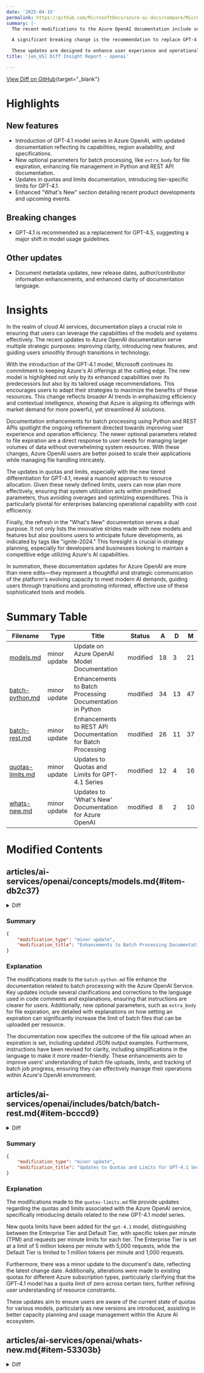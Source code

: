 ```yaml
---
date: '2025-04-15'
permalink: https://github.com/MicrosoftDocs/azure-ai-docs/compare/MicrosoftDocs:f2cba99...MicrosoftDocs:1f18936
summary: |-
  The recent modifications to the Azure OpenAI documentation include several key highlights. Firstly, the introduction of the GPT-4.1 model series features updated documentation that outlines its capabilities, regional availability, and specifications. Additionally, new optional parameters for batch processing have been added, including an `extra_body` feature for file expiration, which improves file management within Python and REST API contexts. The documentation has also been updated to reflect new quotas and limits associated with GPT-4.1, introducing tier-specific limits. The "What's New" section has been enhanced to provide detailed insights into recent product developments and upcoming events.

  A significant breaking change is the recommendation to replace GPT-4.5 with GPT-4.1, indicating a shift in model usage guidelines. Other updates include improvements to document metadata, release dates, author and contributor information, and clarification of documentation language.

  These updates are designed to enhance user experience and operational efficiency in cloud AI services, aligning Azure's offerings with market demand for powerful AI solutions while ensuring users can effectively manage resources and plan strategically for future developments. Overall, the documentation changes reflect a commitment to improve clarity and guide users through technological transitions effectively.
title: '[en_US] Diff Insight Report - openai'

---
```


[View Diff on GitHub](https://github.com/MicrosoftDocs/azure-ai-docs/compare/MicrosoftDocs:f2cba99...MicrosoftDocs:1f18936){target="_blank"}

# Highlights

## New features
- Introduction of GPT-4.1 model series in Azure OpenAI, with updated documentation reflecting its capabilities, region availability, and specifications.
- New optional parameters for batch processing, like `extra_body` for file expiration, enhancing file management in Python and REST API documentation.
- Updates in quotas and limits documentation, introducing tier-specific limits for GPT-4.1.
- Enhanced "What's New" section detailing recent product developments and upcoming events.

## Breaking changes
- GPT-4.1 is recommended as a replacement for GPT-4.5, suggesting a major shift in model usage guidelines.

## Other updates
- Document metadata updates, new release dates, author/contributor information enhancements, and enhanced clarity of documentation language.

# Insights

In the realm of cloud AI services, documentation plays a crucial role in ensuring that users can leverage the capabilities of the models and systems effectively. The recent updates to Azure OpenAI documentation serve multiple strategic purposes: improving clarity, introducing new features, and guiding users smoothly through transitions in technology.

With the introduction of the GPT-4.1 model, Microsoft continues its commitment to keeping Azure's AI offerings at the cutting edge. The new model is highlighted not only by its enhanced capabilities over its predecessors but also by its tailored usage recommendations. This encourages users to adapt their strategies to maximize the benefits of these resources. This change reflects broader AI trends in emphasizing efficiency and contextual intelligence, showing that Azure is aligning its offerings with market demand for more powerful, yet streamlined AI solutions.

Documentation enhancements for batch processing using Python and REST APIs spotlight the ongoing refinement directed towards improving user experience and operation efficiency. The newer optional parameters related to file expiration are a direct response to user needs for managing larger volumes of data without overwhelming system resources. With these changes, Azure OpenAI users are better poised to scale their applications while managing file handling intricately.

The updates in quotas and limits, especially with the new tiered differentiation for GPT-4.1, reveal a nuanced approach to resource allocation. Given these newly defined limits, users can now plan more effectively, ensuring that system utilization acts within predefined parameters, thus avoiding overages and optimizing expenditures. This is particularly pivotal for enterprises balancing operational capability with cost efficiency.

Finally, the refresh in the "What's New" documentation serves a dual purpose. It not only lists the innovative strides made with new models and features but also positions users to anticipate future developments, as indicated by tags like "ignite-2024." This foresight is crucial in strategy planning, especially for developers and businesses looking to maintain a competitive edge utilizing Azure's AI capabilities. 

In summation, these documentation updates for Azure OpenAI are more than mere edits—they represent a thoughtful and strategic communication of the platform's evolving capacity to meet modern AI demands, guiding users through transitions and promoting informed, effective use of these sophisticated tools and models.

# Summary Table
|  Filename  | Type |    Title    | Status | A  | D  | M  |
|------------|------|-------------|--------|----|----|----|
| [models.md](#item-db2c37) | minor update | Update on Azure OpenAI Model Documentation | modified | 18 | 3 | 21 | 
| [batch-python.md](#item-3121c2) | minor update | Enhancements to Batch Processing Documentation in Python | modified | 34 | 13 | 47 | 
| [batch-rest.md](#item-bcccd9) | minor update | Enhancements to REST API Documentation for Batch Processing | modified | 26 | 11 | 37 | 
| [quotas-limits.md](#item-06c6f9) | minor update | Updates to Quotas and Limits for GPT-4.1 Series | modified | 12 | 4 | 16 | 
| [whats-new.md](#item-53303b) | minor update | Updates to 'What's New' Documentation for Azure OpenAI | modified | 8 | 2 | 10 | 


# Modified Contents
## articles/ai-services/openai/concepts/models.md{#item-db2c37}

<details>
<summary>Diff</summary>
````diff
@@ -4,11 +4,11 @@ titleSuffix: Azure OpenAI
 description: Learn about the different model capabilities that are available with Azure OpenAI.
 ms.service: azure-ai-openai
 ms.topic: conceptual
-ms.date: 04/01/2025
+ms.date: 04/14/2025
 ms.custom: references_regions, build-2023, build-2023-dataai, refefences_regions
 manager: nitinme
 author: mrbullwinkle #ChrisHMSFT
-ms.author: mbullwin #chrhoder
+ms.author: mbullwin #chrhoder#
 recommendations: false
 ---
 
@@ -18,6 +18,7 @@ Azure OpenAI Service is powered by a diverse set of models with different capabi
 
 | Models | Description |
 |--|--|
+| [GPT-4.1 series](#gpt-41-series) | Latest model release from Azure OpenAI |
 | [computer-use-preview](#computer-use-preview) | An experimental model trained for use with the Responses API computer use tool. |
 | [GPT-4.5 Preview](#gpt-45-preview) |The latest GPT model that excels at diverse text and image tasks.  |
 | [o-series models](#o-series-models) |[Reasoning models](../how-to/reasoning.md) with advanced problem-solving and increased focus and capability.  |
@@ -30,6 +31,20 @@ Azure OpenAI Service is powered by a diverse set of models with different capabi
 | [Whisper](#whisper-models) | A series of models in preview that can transcribe and translate speech to text. |
 | [Text to speech](#text-to-speech-models-preview) (Preview) | A series of models in preview that can synthesize text to speech. |
 
+## GPT 4.1 series
+
+### Region Availability
+
+| Model | Region |
+|---|---|
+| `gpt-4.1` (2025-04-14) | East US2 (Global Standard), Sweden Central (Global Standard) |
+
+### Capabilities
+
+|  Model ID  | Description | Context Window | Max Output Tokens | Training Data (up to)  |
+|  --- |  :--- |:--- |:---|:---: |
+| `gpt-4.1` (2025-04-14) <br> <br> **Latest model from Azure OpenAI**  | - Text & image input <br> - Text output <br> - Chat completions API <br>- Responses API <br> - Streaming <br> - Function calling <br> Structured outputs (chat completions)   | 1,047,576 | 32,768 | May 31, 2024 |
+
 ## computer-use-preview
 
 An experimental model trained for use with the [Responses API](../how-to/responses.md) computer use tool. It can be used in conjunction with 3rd-party libraries to allow the model to control mouse & keyboard input while getting context from screenshots of the current environment.
@@ -70,7 +85,7 @@ Once access has been granted, you will need to create a deployment for the model
 
 |  Model ID  | Description | Context Window | Max Output Tokens | Training Data (up to)  |
 |  --- |  :--- |:--- |:---|:---: |
-| `gpt-4.5-preview` (2025-02-27) <br> **GPT-4.5 Preview**  | The **latest GPT model** that excels at diverse text and image tasks. <br>-Structured outputs <br>-Prompt caching <br>-Tools <br>-Streaming<br>-Text(input/output)<br>- Image(input)   | 128,000 | 16,384 | Oct 2023 |
+| `gpt-4.5-preview` (2025-02-27) <br> **GPT-4.5 Preview**  | [GPT 4.1](#gpt-41-series) is the recommended replacement for this model. Excels at diverse text and image tasks. <br>-Structured outputs <br>-Prompt caching <br>-Tools <br>-Streaming<br>-Text(input/output)<br>- Image(input)   | 128,000 | 16,384 | Oct 2023 |
 
 > [!NOTE]
 > It is expected behavior that the model cannot answer questions about itself. If you want to know when the knowledge cutoff for the model's training data is, or other details about the model you should refer to the model documentation above.
````
</details>

### Summary

```json
{
    "modification_type": "minor update",
    "modification_title": "Update on Azure OpenAI Model Documentation"
}
```

### Explanation
The recent modifications to the `models.md` file provide updates and enhancements to the documentation regarding Azure OpenAI models. The changes include a new release date for the document, updates to the author and contributor's information, and the addition of new model details. Specifically, a section for the GPT-4.1 series has been introduced, outlining its region availability, capabilities, and specifications. The document now includes a recommendation indicating the GPT-4.1 model as the replacement for the previous GPT-4.5 model. Additional detail has been added to the descriptions of existing models, contributing to a more comprehensive understanding of the capabilities of the Azure OpenAI Service. Overall, these updates enhance clarity and provide users with the latest information regarding model releases and their functionalities.

## articles/ai-services/openai/includes/batch/batch-python.md{#item-3121c2}

<details>
<summary>Diff</summary>
````diff
@@ -75,7 +75,7 @@ The `custom_id` is required to allow you to identify which individual batch requ
 
 ### Create input file
 
-For this article we'll create a file named `test.jsonl` and will copy the contents from standard input code block above to the file. You will need to modify and add your global batch deployment name to each line of the file. Save this file in the same directory that you're executing your Jupyter Notebook.
+For this article we'll create a file named `test.jsonl` and will copy the contents from standard input code block above to the file. You'll need to modify and add your global batch deployment name to each line of the file. Save this file in the same directory that you're executing your Jupyter Notebook.
 
 ## Upload batch file
 
@@ -101,10 +101,15 @@ client = AzureOpenAI(
 # Upload a file with a purpose of "batch"
 file = client.files.create(
   file=open("test.jsonl", "rb"), 
-  purpose="batch"
+  purpose="batch",
+  #extra_body={"expires_after":{"seconds": 1209600, "anchor": "created_at"}} # Optional you can set to a number between 1209600-2592000. This is equivalent to 14-30 days
 )
 
+
 print(file.model_dump_json(indent=2))
+
+#print(f"File expiration: {datetime.fromtimestamp(file.expires_at) if file.expires_at is not None else 'Not set'}")
+
 file_id = file.id
 ```
 
@@ -125,30 +130,41 @@ client = AzureOpenAI(
 # Upload a file with a purpose of "batch"
 file = client.files.create(
   file=open("test.jsonl", "rb"), 
-  purpose="batch"
+  purpose="batch",
+  #extra_body={"expires_after":{"seconds": 1209600, "anchor": "created_at"}} # Optional you can set to a number between 1209600-2592000. This is equivalent to 14-30 days
 )
 
+
 print(file.model_dump_json(indent=2))
+
+#print(f"File expiration: {datetime.fromtimestamp(file.expires_at) if file.expires_at is not None else 'Not set'}")
+
 file_id = file.id
 ```
 
 ---
 
+By uncommenting and adding `extra_body={"expires_after":{"seconds": 1209600, "anchor": "created_at"}}` you're setting our upload file to expire in 14 days. There's a max limit of 500 batch files per resource when no expiration is set. By setting a value for expiration the number of batch files per resource is increased to 10,000 files per resource. This feature isn't currently available in all regions. Output when file upload expiration is set:
+
 **Output:**
 
 ```json
 {
-  "id": "file-9f3a81d899b4442f98b640e4bc3535dd",
-  "bytes": 815,
-  "created_at": 1722476551,
+  "id": "file-655111ec9cfc44489d9af078f08116ef",
+  "bytes": 176064,
+  "created_at": 1743391067,
   "filename": "test.jsonl",
   "object": "file",
   "purpose": "batch",
-  "status": null,
+  "status": "processed",
+  "expires_at": 1744600667,
   "status_details": null
 }
+File expiration: 2025-04-13 23:17:47
 ```
 
+
+
 ## Create batch job
 
 Once your file has uploaded successfully you can submit the file for batch processing.
@@ -159,16 +175,21 @@ batch_response = client.batches.create(
     input_file_id=file_id,
     endpoint="/chat/completions",
     completion_window="24h",
+    #extra_body={"output_expires_after":{"seconds": 1209600, "anchor": "created_at"}} # Optional you can set to a number between 1209600-2592000. This is equivalent to 14-30 days
 )
 
+
 # Save batch ID for later use
 batch_id = batch_response.id
 
 print(batch_response.model_dump_json(indent=2))
+
 ```
 
+The default 500 max file limit per resource also applies to output files. Here you can uncomment this line to add  `extra_body={"output_expires_after":{"seconds": 1209600, "anchor": "created_at"}}` so that your output files expire in 14 days. By setting a value for expiration the number of batch files per resource is increased to 10,000 files per resource. This feature isn't currently available in all regions.
+
 > [!NOTE]
-> Currently the completion window must be set to 24h. If you set any other value than 24h your job will fail. Jobs taking longer than 24 hours will continue to execute until canceled.
+> Currently the completion window must be set to `24h`. If you set any other value than `24h` your job will fail. Jobs taking longer than 24 hours will continue to execute until canceled.
 
 **Output:**
 
@@ -178,7 +199,7 @@ print(batch_response.model_dump_json(indent=2))
   "completion_window": "24h",
   "created_at": 1722476583,
   "endpoint": null,
-  "input_file_id": "file-9f3a81d899b4442f98b640e4bc3535dd",
+  "input_file_id": "file-655111ec9cfc44489d9af078f08116ef",
   "object": "batch",
   "status": "validating",
   "cancelled_at": null,
@@ -201,7 +222,7 @@ print(batch_response.model_dump_json(indent=2))
 }
 ```
 
-If your batch jobs are so large that you are hitting the enqueued token limit even after maxing out the quota for your deployment, certain regions now support a new [fail fast](#queueing-batch-jobs) feature that allows you to queue multiple batch jobs with exponential backoff so once one large batch job completes the next can be kicked off automatically. To learn more about what regions support this feature and how to adapt your code to take advantage of it, see [queuing batch jobs](#queueing-batch-jobs).  
+If your batch jobs are so large that you're hitting the enqueued token limit even after maxing out the quota for your deployment, certain regions now support a new [fail fast](#queueing-batch-jobs) feature that allows you to queue multiple batch jobs with exponential backoff so once one large batch job completes the next can be kicked off automatically. To learn more about what regions support this feature and how to adapt your code to take advantage of it, see [queuing batch jobs](#queueing-batch-jobs).  
 
 ## Track batch job progress
 
@@ -311,7 +332,7 @@ if output_file_id:
 
 **Output:**
 
-For brevity, we are only including a single chat completion response of output. If you follow the steps in this article you should have three responses similar to the one below:
+For brevity, we're only including a single chat completion response of output. If you follow the steps in this article you should have three responses similar to the one below:
 
 ```json
 {
@@ -429,7 +450,7 @@ print(all_jobs)
 
 Use the REST API to list all batch jobs with additional sorting/filtering options.
 
-In the examples below we are providing the `generate_time_filter` function to make constructing the filter easier. If you don't wish to use this function the format of the filter string would look like `created_at gt 1728860560 and status eq 'Completed'`.
+In the examples below we're providing the `generate_time_filter` function to make constructing the filter easier. If you don't wish to use this function the format of the filter string would look like `created_at gt 1728860560 and status eq 'Completed'`.
 
 # [Python (Microsoft Entra ID)](#tab/python-secure)
 
@@ -626,7 +647,7 @@ else:
 
 ## Queueing batch jobs
 
-If your batch jobs are so large that you are hitting the enqueued token limit even after maxing out the quota for your deployment, certain regions now support a new fail fast feature that allows you to queue multiple batch jobs with exponential backoff. Once one large batch job completes and your enqueued token quota is once again available, the next batch job can be created and kicked off automatically. 
+If your batch jobs are so large that you're hitting the enqueued token limit even after maxing out the quota for your deployment, certain regions now support a new fail fast feature that allows you to queue multiple batch jobs with exponential backoff. Once one large batch job completes and your enqueued token quota is once again available, the next batch job can be created and kicked off automatically. 
 
 **Old behavior:**
 
````
</details>

### Summary

```json
{
    "modification_type": "minor update",
    "modification_title": "Enhancements to Batch Processing Documentation in Python"
}
```

### Explanation
The modifications made to the `batch-python.md` file enhance the documentation related to batch processing with the Azure OpenAI Service. Key updates include several clarifications and corrections to the language used in code comments and explanations, ensuring that instructions are clearer for users. Additionally, new optional parameters, such as `extra_body` for file expiration, are detailed with explanations on how setting an expiration can significantly increase the limit of batch files that can be uploaded per resource. 

The documentation now specifies the outcome of the file upload when an expiration is set, including updated JSON output examples. Furthermore, instructions have been revised for clarity, including simplifications in the language to make it more reader-friendly. These enhancements aim to improve users' understanding of batch file uploads, limits, and tracking of batch job progress, ensuring they can effectively manage their operations within Azure's OpenAI environment.

## articles/ai-services/openai/includes/batch/batch-rest.md{#item-bcccd9}

<details>
<summary>Diff</summary>
````diff
@@ -65,7 +65,7 @@ The `custom_id` is required to allow you to identify which individual batch requ
 
 ### Create input file
 
-For this article we'll create a file named `test.jsonl` and will copy the contents from standard input code block above to the file. You will need to modify and add your global batch deployment name to each line of the file.
+For this article we'll create a file named `test.jsonl` and will copy the contents from standard input code block above to the file. You'll need to modify and add your global batch deployment name to each line of the file.
 
 ## Upload batch file
 
@@ -78,21 +78,29 @@ curl -X POST https://YOUR_RESOURCE_NAME.openai.azure.com/openai/files?api-versio
   -H "Content-Type: multipart/form-data" \
   -H "api-key: $AZURE_OPENAI_API_KEY" \
   -F "purpose=batch" \
-  -F "file=@C:\\batch\\test.jsonl;type=application/json"
+  -F "file=@C:\\batch\\test.jsonl;type=application/json" \
+  -F "expires_after.seconds=1209600" \
+  -F "expires_after.anchor=created_at"
+
 ```
 
-The above code assumes a particular file path for your test.jsonl file. Adjust this file path as necessary for your local system.
+The above code assumes a particular file path for your test.jsonl file. Adjust this file path as necessary for your local system. 
+
+By adding the optional `"expires_after.seconds=1209600"` and `"expires_after.anchor=created_at"` parameters  you're setting your upload file to expire in 14 days. There's a max limit of 500 batch files per resource when no expiration is set. By setting a value for expiration the number of batch files per resource is increased to 10,000 files per resource. You can set to a number between 1209600-2592000. This is equivalent to 14-30 days. This feature isn't currently available in all regions.
+
+
 
 **Output:**
 
 ```json
 {
-  "status": "pending",
-  "bytes": 686,
+  "status": "processed",
+  "bytes": 817,
   "purpose": "batch",
   "filename": "test.jsonl",
-  "id": "file-21006e70789246658b86a1fc205899a4",
-  "created_at": 1721408291,
+  "expires_at": 1744607747,
+  "id": "file-7733bc35e32841e297a62a9ee50b3461",
+  "created_at": 1743398147,
   "object": "file"
 }
 
@@ -116,7 +124,8 @@ curl https://YOUR_RESOURCE_NAME.openai.azure.com/openai/files/{file-id}?api-vers
   "bytes": 686,
   "purpose": "batch",
   "filename": "test.jsonl",
-  "id": "file-21006e70789246658b86a1fc205899a4",
+  "expires_at": 1744607747,
+  "id": "file-7733bc35e32841e297a62a9ee50b3461",
   "created_at": 1721408291,
   "object": "file"
 }
@@ -134,12 +143,18 @@ curl -X POST https://YOUR_RESOURCE_NAME.openai.azure.com/openai/batches?api-vers
   -d '{
     "input_file_id": "file-abc123",
     "endpoint": "/chat/completions",
-    "completion_window": "24h"
+    "completion_window": "24h",
+    "output_expires_after": {
+        "seconds": 1209600
+    },
+    "anchor": "created_at"
   }'
 ```
 
+The default 500 max file limit per resource also applies to output files. Here you can optionally add  `"output_expires_after":{"seconds": 1209600},` and `"anchor": "created_at"` so that your output files expire in 14 days. By setting a value for expiration the number of batch files per resource is increased to 10,000 files per resource. The file expiration feature is currently not available in all regions.
+
 > [!NOTE]
-> Currently the completion window must be set to 24h. If you set any other value than 24h your job will fail. Jobs taking longer than 24 hours will continue to execute until canceled.
+> Currently the completion window must be set to `24h`. If you set any other value than `24h` your job will fail. Jobs taking longer than 24 hours will continue to execute until canceled.
 
 **Output:**
 
@@ -221,7 +236,7 @@ The following status values are possible:
 | `in_progress`|The input file was successfully validated and the batch is currently running. |
 | `finalizing`|The batch has completed and the results are being prepared. |
 | `completed`|The batch has been completed and the results are ready.  |
-| `expired`|The batch was not able to be completed within the 24-hour time window.|
+| `expired`|The batch wasn't able to be completed within the 24-hour time window.|
 | `cancelling`|The batch is being `cancelled` (This can take up to 10 minutes to go into effect.) |
 | `cancelled`|the batch was `cancelled`.|
 
````
</details>

### Summary

```json
{
    "modification_type": "minor update",
    "modification_title": "Enhancements to REST API Documentation for Batch Processing"
}
```

### Explanation
The modifications made to the `batch-rest.md` file improve the documentation related to batch processing using the REST API for Azure OpenAI. Key changes include enhancements to clarity and detail regarding the handling of batch file uploads and configurations. 

Notably, the documentation now includes optional parameters for file expiration—specifically, `expires_after.seconds` and `expires_after.anchor`—allowing users to set a file expiration period of up to 30 days. This update also revises the maximum limits for batch files permitted per resource when expiration is configured, explaining that users can manage up to 10,000 files, an increase from the previous limit of 500.

Additionally, the example outputs have been updated to reflect changes, such as file status and expiration attributes. Minor language adjustments enhance readability, ensuring users can quickly grasp the new features and the operational capabilities of the Azure OpenAI batch processing system. Overall, these modifications enhance the user experience by providing clear guidelines and examples for using the batch processing features effectively.

## articles/ai-services/openai/quotas-limits.md{#item-06c6f9}

<details>
<summary>Diff</summary>
````diff
@@ -9,7 +9,7 @@ ms.custom:
   - ignite-2023
   - references_regions
 ms.topic: conceptual
-ms.date: 4/09/2025
+ms.date: 4/14/2025
 ms.author: mbullwin
 ---
 
@@ -60,6 +60,14 @@ The following sections provide you with a quick guide to the default quotas and
 
 [!INCLUDE [Quota](./includes/global-batch-limits.md)]
 
+## GPT 4.1 series
+
+| Model|Tier| Quota Limit in tokens per minute (TPM) | Requests per minute |
+|---|---|:---:|:---:|
+| `gpt-4.1` (2025-04-14) | Enterprise Tier | 5 M | 5 K |
+| `gpt-4.1` (2025-04-14) | Default | 1 M | 1 K |
+
+
 ## computer-use-preview global standard
 
 | Model|Tier| Quota Limit in tokens per minute (TPM) | Requests per minute |
@@ -199,9 +207,9 @@ If your Azure subscription is linked to certain [offer types](https://azure.micr
 
 |Tier| Quota Limit in tokens per minute (TPM) |
 |---|:---|
-|`Azure for Students` | 1 K (all models) <br>Exception o-series & GPT 4.5 Preview: 0|
-| `MSDN` | GPT-4o-mini: 200 K <br> GPT 3.5 Turbo Series: 200 K <br> GPT-4 series: 50 K <br>computer-use-preview: 8 K <br> gpt-4o-realtime-preview: 1 K <br> o-series: 0 <br> GPT 4.5 Preview: 0  |
-|`Pay-as-you-go` | GPT-4o-mini: 200 K <br> GPT 3.5 Turbo Series: 200 K <br> GPT-4 series: 50 K <br>computer-use-preview: 30 K <br> o-series: 0 <br> GPT 4.5 Preview: 0   |
+|`Azure for Students` | 1 K (all models) <br>Exception o-series & GPT-4.1 & GPT 4.5 Preview: 0|
+| `MSDN` | GPT-4o-mini: 200 K <br> GPT 3.5 Turbo Series: 200 K <br> GPT-4 series: 50 K <br>computer-use-preview: 8 K <br> gpt-4o-realtime-preview: 1 K <br> o-series: 0 <br> GPT 4.5 Preview: 0 <br> GPT-4.1: 0  |
+|`Pay-as-you-go` | GPT-4o-mini: 200 K <br> GPT 3.5 Turbo Series: 200 K <br> GPT-4 series: 50 K <br>computer-use-preview: 30 K <br> o-series: 0 <br> GPT 4.5 Preview: 0  <br> GPT-4.1: 0  |
 | `Azure_MS-AZR-0111P`  <br> `Azure_MS-AZR-0035P` <br> `Azure_MS-AZR-0025P` <br> `Azure_MS-AZR-0052P` <br>| GPT-4o-mini: 200 K <br> GPT 3.5 Turbo Series: 200 K <br> GPT-4 series: 50 K   |
 | `CSP Integration Sandbox` <sup>*</sup> | All models: 0 |
 | `Lightweight trial`<br>`Free Trials`<br>`Azure Pass`  | All models: 0 |
````
</details>

### Summary

```json
{
    "modification_type": "minor update",
    "modification_title": "Updates to Quotas and Limits for GPT-4.1 Series"
}
```

### Explanation
The modifications made to the `quotas-limits.md` file provide updates regarding the quotas and limits associated with the Azure OpenAI service, specifically introducing details related to the new GPT-4.1 model series. 

New quota limits have been added for the `gpt-4.1` model, distinguishing between the Enterprise Tier and Default Tier, with specific token per minute (TPM) and requests per minute limits for each tier. The Enterprise Tier is set at a limit of 5 million tokens per minute with 5,000 requests, while the Default Tier is limited to 1 million tokens per minute and 1,000 requests.

Furthermore, there was a minor update to the document's date, reflecting the latest change date. Additionally, alterations were made to existing quotas for different Azure subscription types, particularly clarifying that the GPT-4.1 model has a quota limit of zero across certain tiers, further refining user understanding of resource constraints. 

These updates aim to ensure users are aware of the current state of quotas for various models, particularly as new versions are introduced, assisting in better capacity planning and usage management within the Azure AI ecosystem.

## articles/ai-services/openai/whats-new.md{#item-53303b}

<details>
<summary>Diff</summary>
````diff
@@ -4,21 +4,27 @@ titleSuffix: Azure AI services
 description: Learn about the latest news and features updates for Azure OpenAI.
 manager: nitinme
 author: mrbullwinkle
-ms.author: mbullwin
+ms.author: mbullwin #
 ms.service: azure-ai-openai
 ms.custom:
   - ignite-2023
   - references_regions
   - ignite-2024
 ms.topic: whats-new
-ms.date: 03/05/2025
+ms.date: 04/14/2025
 recommendations: false
 ---
 
 # What's new in Azure OpenAI Service
 
 This article provides a summary of the latest releases and major documentation updates for Azure OpenAI Service.
 
+## April 2025
+
+### GPT-4.1 released
+
+The latest model from Azure OpenAI with a 1 million token context limit. For more information, see the [models page](./concepts/models.md#gpt-41-series).
+
 ## March 2025
 
 ### Responses API & computer-use-preview model
````
</details>

### Summary

```json
{
    "modification_type": "minor update",
    "modification_title": "Updates to 'What's New' Documentation for Azure OpenAI"
}
```

### Explanation
The changes made to the `whats-new.md` file enhance the documentation regarding the recent updates and releases for the Azure OpenAI service. This version includes a refresh of the content to introduce information about the newly released GPT-4.1 model, which features a context limit of 1 million tokens. 

In addition to the introduction of GPT-4.1, the document's date has been updated to reflect the most recent changes, and some minor adjustments were made to the metadata section of the document, including the addition of a new tag, `ignite-2024`, indicating upcoming or related events.

The structure of the release notes has been modified to provide clarity on the timeline of updates, with distinct sections for April 2025, now detailing the GPT-4.1 model, as well as continued mention of developments from March 2025 concerning the Responses API and computer-use-preview model. 

These updates collectively aim to keep users informed about the latest enhancements and available features in the Azure OpenAI landscape, thereby promoting better utilization of the services provided.


